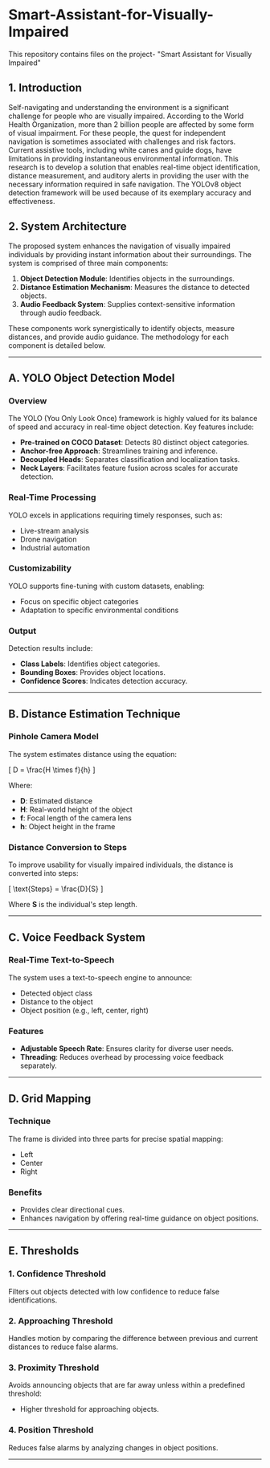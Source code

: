 # Smart-Assistant-for-Visually-Impaired
This repository contains files on the project- "Smart Assistant for Visually Impaired" 

## 1. Introduction
Self-navigating and understanding the environment is a significant challenge for people who are visually impaired. According to the World Health Organization, more than 2 
billion people are affected by some form of visual impairment. 
For these people, the quest for independent navigation is 
sometimes associated with challenges and risk factors. 
Current assistive tools, including white canes and guide dogs, 
have limitations in providing instantaneous environmental 
information. This research is to develop a solution that enables 
real-time object identification, distance measurement, and 
auditory alerts in providing the user with the necessary 
information required in safe navigation. The YOLOv8 object 
detection framework will be used because of its exemplary 
accuracy and effectiveness.

## 2. System Architecture
The proposed system enhances the navigation of visually impaired individuals by providing instant information about their surroundings. The system is comprised of three main components:

1. **Object Detection Module**: Identifies objects in the surroundings.
2. **Distance Estimation Mechanism**: Measures the distance to detected objects.
3. **Audio Feedback System**: Supplies context-sensitive information through audio feedback.

These components work synergistically to identify objects, measure distances, and provide audio guidance. The methodology for each component is detailed below.

---

## A. YOLO Object Detection Model

### Overview
The YOLO (You Only Look Once) framework is highly valued for its balance of speed and accuracy in real-time object detection. Key features include:

- **Pre-trained on COCO Dataset**: Detects 80 distinct object categories.
- **Anchor-free Approach**: Streamlines training and inference.
- **Decoupled Heads**: Separates classification and localization tasks.
- **Neck Layers**: Facilitates feature fusion across scales for accurate detection.

### Real-Time Processing
YOLO excels in applications requiring timely responses, such as:

- Live-stream analysis
- Drone navigation
- Industrial automation

### Customizability
YOLO supports fine-tuning with custom datasets, enabling:

- Focus on specific object categories
- Adaptation to specific environmental conditions

### Output
Detection results include:

- **Class Labels**: Identifies object categories.
- **Bounding Boxes**: Provides object locations.
- **Confidence Scores**: Indicates detection accuracy.

---

## B. Distance Estimation Technique

### Pinhole Camera Model
The system estimates distance using the equation:

\[ D = \frac{H \times f}{h} \]

Where:
- **D**: Estimated distance
- **H**: Real-world height of the object
- **f**: Focal length of the camera lens
- **h**: Object height in the frame

### Distance Conversion to Steps
To improve usability for visually impaired individuals, the distance is converted into steps:

\[ \text{Steps} = \frac{D}{S} \]

Where **S** is the individual's step length.

---

## C. Voice Feedback System

### Real-Time Text-to-Speech
The system uses a text-to-speech engine to announce:

- Detected object class
- Distance to the object
- Object position (e.g., left, center, right)

### Features
- **Adjustable Speech Rate**: Ensures clarity for diverse user needs.
- **Threading**: Reduces overhead by processing voice feedback separately.

---

## D. Grid Mapping

### Technique
The frame is divided into three parts for precise spatial mapping:

- Left
- Center
- Right

### Benefits
- Provides clear directional cues.
- Enhances navigation by offering real-time guidance on object positions.

---

## E. Thresholds

### 1. Confidence Threshold
Filters out objects detected with low confidence to reduce false identifications.

### 2. Approaching Threshold
Handles motion by comparing the difference between previous and current distances to reduce false alarms.

### 3. Proximity Threshold
Avoids announcing objects that are far away unless within a predefined threshold:
- Higher threshold for approaching objects.

### 4. Position Threshold
Reduces false alarms by analyzing changes in object positions.

---
